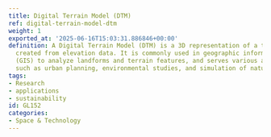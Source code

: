 ```yaml
---
title: Digital Terrain Model (DTM)
ref: digital-terrain-model-dtm
weight: 1
exported_at: '2025-06-16T15:03:31.886846+00:00'
definition: A Digital Terrain Model (DTM) is a 3D representation of a terrain's surface
  created from elevation data. It is commonly used in geographic information systems
  (GIS) to analyze landforms and terrain features, and serves various applications
  such as urban planning, environmental studies, and simulation of natural events.
tags:
- Research
- applications
- sustainability
id: GL152
categories:
- Space & Technology
---
```


